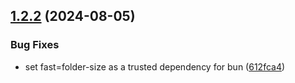 ## [1.2.2](https://github.com/TBroz15/SuitcaseJS/compare/v1.2.1...v1.2.2) (2024-08-05)


### Bug Fixes

* set fast=folder-size as a trusted dependency for bun ([612fca4](https://github.com/TBroz15/SuitcaseJS/commit/612fca48201442cc7932405a20d80c3968e6ca2a))

